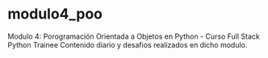 # modulo4_poo
Modulo 4: Porogramación Orientada a Objetos en Python - Curso Full Stack Python Trainee
Contenido diario y desafios realizados en dicho modulo.
